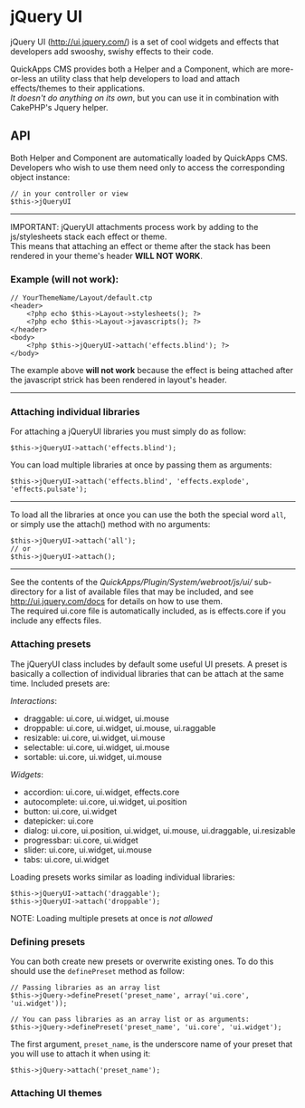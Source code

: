 jQuery UI
========

jQuery UI (http://ui.jquery.com/) is a set of cool widgets and effects that developers add swooshy, swishy effects to their code.

QuickApps CMS provides both a Helper and a Component, which are more-or-less an utility class that help developers to load and attach effects/themes
to their applications.  
_It doesn't do anything on its own_, but you can use it in combination with CakePHP's Jquery helper.


API
---

Both Helper and Component are automatically loaded by QuickApps CMS.  
Developers who wish to use them need only to access the corresponding object instance:

    // in your controller or view
    $this->jQueryUI

---

IMPORTANT:
jQueryUI attachments process work by adding to the js/stylesheets stack each effect or theme.  
This means that attaching an effect or theme after the stack has been rendered in your theme's header **WILL NOT WORK**.

### Example (will not work):

    // YourThemeName/Layout/default.ctp
	<header>
		<?php echo $this->Layout->stylesheets(); ?>
		<?php echo $this->Layout->javascripts(); ?>
	</header>
	<body>
		<?php $this->jQueryUI->attach('effects.blind'); ?>
	</body>

The example above **will not work** because the effect is being attached after the javascript strick has been rendered in layout's header.

---

	
### Attaching individual libraries

For attaching a jQueryUI libraries you must simply do as follow:

    $this->jQueryUI->attach('effects.blind');
	
You can load multiple libraries at once by passing them as arguments:

    $this->jQueryUI->attach('effects.blind', 'effects.explode', 'effects.pulsate');
	
---

To load all the libraries at once you can use the both the special word `all`, or simply use the attach() method with no arguments:

    $this->jQueryUI->attach('all');
	// or
	$this->jQueryUI->attach();

---

See the contents of the _QuickApps/Plugin/System/webroot/js/ui/_ sub-directory for a list of available files that may be included, and see
http://ui.jquery.com/docs for details on how to use them.  
The required ui.core file is automatically included, as is effects.core if you include any effects files.


### Attaching presets

The jQueryUI class includes by default some useful UI presets. A preset is basically a collection of individual libraries that can be
attach at the same time. Included presets are:

*Interactions*:

- draggable: ui.core, ui.widget, ui.mouse
- droppable: ui.core, ui.widget, ui.mouse, ui.raggable
- resizable: ui.core, ui.widget, ui.mouse
- selectable: ui.core, ui.widget, ui.mouse
- sortable: ui.core, ui.widget, ui.mouse


*Widgets*:

- accordion: ui.core, ui.widget, effects.core
- autocomplete: ui.core, ui.widget, ui.position
- button: ui.core, ui.widget
- datepicker: ui.core
- dialog: ui.core, ui.position, ui.widget, ui.mouse, ui.draggable, ui.resizable
- progressbar: ui.core, ui.widget
- slider: ui.core, ui.widget, ui.mouse
- tabs: ui.core, ui.widget


Loading presets works similar as loading individual libraries:

    $this->jQueryUI->attach('draggable');
    $this->jQueryUI->attach('droppable');
	
NOTE: Loading multiple presets at once is *not allowed*


### Defining presets

You can both create new presets or overwrite existing ones. To do this should use the `definePreset` method as follow:

    // Passing libraries as an array list
	$this->jQuery->definePreset('preset_name', array('ui.core', 'ui.widget'));

	// You can pass libraries as an array list or as arguments:
	$this->jQuery->definePreset('preset_name', 'ui.core', 'ui.widget');

The first argument, `preset_name`, is the underscore name of your preset that you will use to attach it when using it:

    $this->jQuery->attach('preset_name');
	
### Attaching UI themes